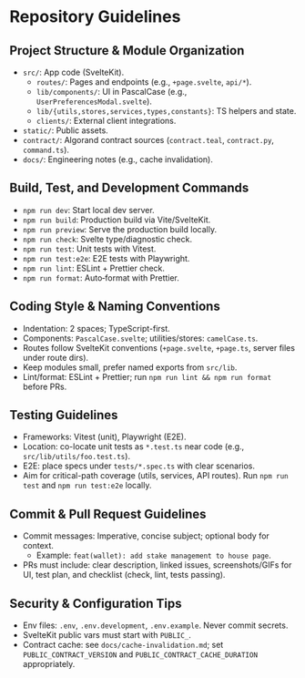# Repository Guidelines

## Project Structure & Module Organization
- `src/`: App code (SvelteKit).
  - `routes/`: Pages and endpoints (e.g., `+page.svelte`, `api/*`).
  - `lib/components/`: UI in PascalCase (e.g., `UserPreferencesModal.svelte`).
  - `lib/{utils,stores,services,types,constants}`: TS helpers and state.
  - `clients/`: External client integrations.
- `static/`: Public assets.
- `contract/`: Algorand contract sources (`contract.teal`, `contract.py`, `command.ts`).
- `docs/`: Engineering notes (e.g., cache invalidation).

## Build, Test, and Development Commands
- `npm run dev`: Start local dev server.
- `npm run build`: Production build via Vite/SvelteKit.
- `npm run preview`: Serve the production build locally.
- `npm run check`: Svelte type/diagnostic check.
- `npm run test`: Unit tests with Vitest.
- `npm run test:e2e`: E2E tests with Playwright.
- `npm run lint`: ESLint + Prettier check.
- `npm run format`: Auto‑format with Prettier.

## Coding Style & Naming Conventions
- Indentation: 2 spaces; TypeScript-first.
- Components: `PascalCase.svelte`; utilities/stores: `camelCase.ts`.
- Routes follow SvelteKit conventions (`+page.svelte`, `+page.ts`, server files under route dirs).
- Keep modules small, prefer named exports from `src/lib`.
- Lint/format: ESLint + Prettier; run `npm run lint && npm run format` before PRs.

## Testing Guidelines
- Frameworks: Vitest (unit), Playwright (E2E).
- Location: co-locate unit tests as `*.test.ts` near code (e.g., `src/lib/utils/foo.test.ts`).
- E2E: place specs under `tests/*.spec.ts` with clear scenarios.
- Aim for critical-path coverage (utils, services, API routes). Run `npm run test` and `npm run test:e2e` locally.

## Commit & Pull Request Guidelines
- Commit messages: Imperative, concise subject; optional body for context.
  - Example: `feat(wallet): add stake management to house page`.
- PRs must include: clear description, linked issues, screenshots/GIFs for UI, test plan, and checklist (check, lint, tests passing).

## Security & Configuration Tips
- Env files: `.env`, `.env.development`, `.env.example`. Never commit secrets.
- SvelteKit public vars must start with `PUBLIC_`.
- Contract cache: see `docs/cache-invalidation.md`; set `PUBLIC_CONTRACT_VERSION` and `PUBLIC_CONTRACT_CACHE_DURATION` appropriately.

